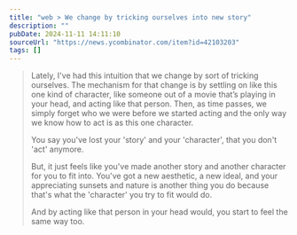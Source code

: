 ```yaml
---
title: "web > We change by tricking ourselves into new story"
description: ""
pubDate: 2024-11-11 14:11:10
sourceUrl: "https://news.ycombinator.com/item?id=42103203"
tags: []
---
```


> Lately, I've had this intuition that we change by sort of tricking ourselves. The mechanism for that change is by settling on like this one kind of character, like someone out of a movie that’s playing in your head, and acting like that person. Then, as time passes, we simply forget who we were before we started acting and the only way we know how to act is as this one character.
> 
> You say you've lost your 'story' and your 'character', that you don't 'act' anymore.
> 
> But, it just feels like you've made another story and another character for you to fit into. You've got a new aesthetic, a new ideal, and your appreciating sunsets and nature is another thing you do because that's what the 'character' you try to fit would do.
> 
> And by acting like that person in your head would, you start to feel the same way too.
